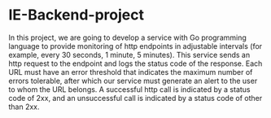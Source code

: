 # IE-Backend-project
In this project, we are going to develop a service with Go programming language to provide monitoring of http endpoints in adjustable intervals (for example, every 30 seconds, 1 minute, 5 minutes). This service sends an http request to the endpoint and logs the status code of the response. Each URL must have an error threshold that indicates the maximum number of errors tolerable, after which our service must generate an alert to the user to whom the URL belongs. A successful http call is indicated by a status code of 2xx, and an unsuccessful call is indicated by a status code of other than 2xx.
